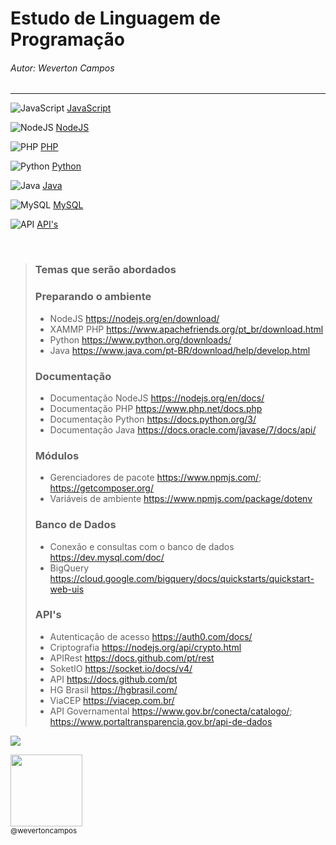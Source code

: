 # Estudo de Linguagem de Programação
###### Autor: Weverton Campos


<!-- ![json](https://img.icons8.com/ios/50/000000/json.png)  -->

<!-- ![C](https://img.icons8.com/color/48/000000/c-programming.png)
![Arduino](https://img.icons8.com/fluency/50/000000/arduino.png)
-->

<hr>

![JavaScript](https://img.icons8.com/color/50/000000/javascript--v1.png)
[JavaScript](https://github.com/wevertoncamposdev/study_programming/tree/main/javascript)



![NodeJS](https://img.icons8.com/color/48/000000/nodejs.png)
[NodeJS](https://github.com/wevertoncamposdev/study_programming/tree/main/node)


![PHP](https://img.icons8.com/offices/50/000000/php-logo.png)
[PHP](https://github.com/wevertoncamposdev/study_programming/tree/main/php)



![Python](https://img.icons8.com/color/50/000000/python--v1.png)
[Python](https://github.com/wevertoncamposdev/study_programming/tree/main/python)

![Java](https://img.icons8.com/color/50/000000/java--v1.png)
[Java](https://github.com/wevertoncamposdev/study_programming/tree/main/java)



![MySQL](https://img.icons8.com/fluency/50/000000/mysql-logo.png)
[MySQL](https://github.com/wevertoncamposdev/study_programming/tree/main/mysql)




![API](https://img.icons8.com/cotton/48/000000/api.png)
[API's](https://github.com/wevertoncamposdev/study_programming/tree/main/api)

<br>

>###    Temas que serão abordados
>
>### Preparando o ambiente
>*  NodeJS <https://nodejs.org/en/download/> 
>*  XAMMP PHP <https://www.apachefriends.org/pt_br/download.html> 
>*  Python <https://www.python.org/downloads/>
>*  Java <https://www.java.com/pt-BR/download/help/develop.html>
>
>### Documentação
>*  Documentação NodeJS <https://nodejs.org/en/docs/>
>*  Documentação PHP <https://www.php.net/docs.php>
>*  Documentação Python <https://docs.python.org/3/>
>*  Documentação Java <https://docs.oracle.com/javase/7/docs/api/> 
>
>### Módulos
>*  Gerenciadores de pacote <https://www.npmjs.com/>; <https://getcomposer.org/>
>*  Variáveis de ambiente <https://www.npmjs.com/package/dotenv>
> 
>### Banco de Dados
>*  Conexão e consultas com o banco de dados <https://dev.mysql.com/doc/>
>*  BigQuery <https://cloud.google.com/bigquery/docs/quickstarts/quickstart-web-uis>
> 
>### API's
>*  Autenticação de acesso <https://auth0.com/docs/>
>*  Criptografia <https://nodejs.org/api/crypto.html>
>*  APIRest <https://docs.github.com/pt/rest>
>*  SoketIO <https://socket.io/docs/v4/>
>*  API <https://docs.github.com/pt>
>*  HG Brasil <https://hgbrasil.com/>
>*  ViaCEP <https://viacep.com.br/>
>*  API Governamental <https://www.gov.br/conecta/catalogo/>; <https://www.portaltransparencia.gov.br/api-de-dados>


<a href="https://github.com/study_programming/study_programming/graphs/contributors">
<img src="https://contrib.rocks/image?repo=
study_programming/study_programming" />
</a>


<img src="https://github.com/wevertoncampos.png?size=115" width=115><br><sub>@wevertoncampos</sub>
